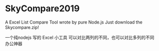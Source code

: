 # SkyCompare2019
A Excel List Compare Tool wrote by pure Node.js
Just download the Skycompare.zip!

一个纯nodejs 写的 Excel 小工具
可以对比两列的不同，也可以对比多列的不同
办公神器
